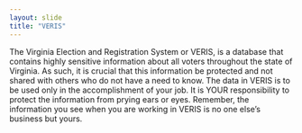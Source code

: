 ```yaml
---
layout: slide
title: "VERIS"
---
```


The Virginia Election and Registration System or VERIS, is a database that contains highly sensitive information about all voters throughout the state of Virginia.  As such, it is crucial that this information be protected and not shared with others who do not have a need to know.  The data in VERIS is to be used only in the accomplishment of your job.  It is YOUR responsibility to protect the information from prying ears or eyes.  Remember, the information you see when you are working in VERIS is no one else’s business but yours. 
